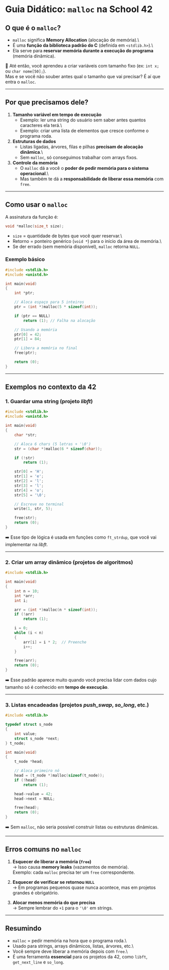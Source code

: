 # Guia Didático: `malloc` na School 42

## O que é o `malloc`?

-   `malloc` significa **Memory Allocation** (alocação de memória).\
-   É uma **função da biblioteca padrão do C** (definida em
    `<stdlib.h>`).\
-   Ela serve para **reservar memória durante a execução do programa**
    (memória dinâmica).

📌 Até então, você aprendeu a criar variáveis com tamanho fixo (ex:
`int x;` ou `char nome[50];`).\
Mas e se você não souber antes qual o tamanho que vai precisar? É aí que
entra o `malloc`.

------------------------------------------------------------------------

## Por que precisamos dele?

1.  **Tamanho variável em tempo de execução**
    -   Exemplo: ler uma string do usuário sem saber antes quantos
        caracteres ela terá.\
    -   Exemplo: criar uma lista de elementos que cresce conforme o
        programa roda.
2.  **Estruturas de dados**
    -   Listas ligadas, árvores, filas e pilhas **precisam de alocação
        dinâmica**.\
    -   Sem `malloc`, só conseguimos trabalhar com arrays fixos.
3.  **Controle da memória**
    -   O `malloc` dá a você o **poder de pedir memória para o sistema
        operacional**.\
    -   Mas também te dá a **responsabilidade de liberar essa memória**
        com `free`.

------------------------------------------------------------------------

## Como usar o `malloc`

A assinatura da função é:

``` c
void *malloc(size_t size);
```

-   `size` = quantidade de bytes que você quer reservar.\
-   Retorno = ponteiro genérico (`void *`) para o início da área de
    memória.\
-   Se der errado (sem memória disponível), `malloc` retorna `NULL`.

### Exemplo básico

``` c
#include <stdlib.h>
#include <unistd.h>

int main(void)
{
    int *ptr;

    // Aloca espaço para 5 inteiros
    ptr = (int *)malloc(5 * sizeof(int));

    if (ptr == NULL)
        return (1); // Falha na alocação

    // Usando a memória
    ptr[0] = 42;
    ptr[1] = 84;

    // Libera a memória no final
    free(ptr);

    return (0);
}
```

------------------------------------------------------------------------

## Exemplos no contexto da 42

### 1. Guardar uma string (projeto *libft*)

``` c
#include <stdlib.h>
#include <unistd.h>

int main(void)
{
    char *str;

    // Aloca 6 chars (5 letras + '\0')
    str = (char *)malloc(6 * sizeof(char));

    if (!str)
        return (1);

    str[0] = 'H';
    str[1] = 'e';
    str[2] = 'l';
    str[3] = 'l';
    str[4] = 'o';
    str[5] = '\0';

    // Escreve no terminal
    write(1, str, 5);

    free(str);
    return (0);
}
```

➡️ Esse tipo de lógica é usada em funções como `ft_strdup`, que você vai
implementar na *libft*.

------------------------------------------------------------------------

### 2. Criar um array dinâmico (projetos de algoritmos)

``` c
#include <stdlib.h>

int main(void)
{
    int n = 10;
    int *arr;
    int i;

    arr = (int *)malloc(n * sizeof(int));
    if (!arr)
        return (1);

    i = 0;
    while (i < n)
    {
        arr[i] = i * 2;  // Preenche
        i++;
    }

    free(arr);
    return (0);
}
```

➡️ Esse padrão aparece muito quando você precisa lidar com dados cujo
tamanho só é conhecido em **tempo de execução**.

------------------------------------------------------------------------

### 3. Listas encadeadas (projetos *push_swap*, *so_long*, etc.)

``` c
#include <stdlib.h>

typedef struct s_node
{
    int value;
    struct s_node *next;
} t_node;

int main(void)
{
    t_node *head;

    // Aloca primeiro nó
    head = (t_node *)malloc(sizeof(t_node));
    if (!head)
        return (1);

    head->value = 42;
    head->next = NULL;

    free(head);
    return (0);
}
```

➡️ Sem `malloc`, não seria possível construir listas ou estruturas
dinâmicas.

------------------------------------------------------------------------

## Erros comuns no `malloc`

1.  **Esquecer de liberar a memória (`free`)**\
    → Isso causa **memory leaks** (vazamentos de memória).\
    Exemplo: cada `malloc` precisa ter um `free` correspondente.

2.  **Esquecer de verificar se retornou `NULL`**\
    → Em programas pequenos quase nunca acontece, mas em projetos
    grandes é obrigatório.

3.  **Alocar menos memória do que precisa**\
    → Sempre lembrar do `+1` para o `'\0'` em strings.

------------------------------------------------------------------------

## Resumindo

-   `malloc` = pedir memória na hora que o programa roda.\
-   Usado para strings, arrays dinâmicos, listas, árvores, etc.\
-   Você sempre deve liberar a memória depois com `free`.\
-   É uma ferramenta **essencial** para os projetos da 42, como `libft`,
    `get_next_line` e `so_long`.
